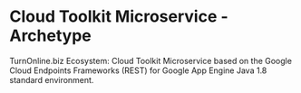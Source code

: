 # Cloud Toolkit Microservice - Archetype
TurnOnline.biz Ecosystem: Cloud Toolkit Microservice based on the Google Cloud Endpoints Frameworks (REST) for Google App Engine Java 1.8 standard environment.